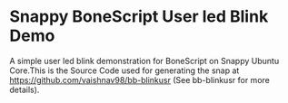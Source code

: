 # Snappy BoneScript User led Blink Demo

A simple user led blink demonstration for BoneScript on Snappy Ubuntu Core.This is the Source Code used for generating the snap at 
https://github.com/vaishnav98/bb-blinkusr (See bb-blinkusr for more details). 

